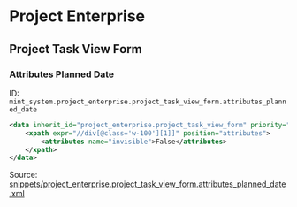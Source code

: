 # Project Enterprise

## Project Task View Form

### Attributes Planned Date

ID: `mint_system.project_enterprise.project_task_view_form.attributes_planned_date`

```xml
<data inherit_id="project_enterprise.project_task_view_form" priority="50">
    <xpath expr="//div[@class='w-100'][1]]" position="attributes">
        <attributes name="invisible">False</attributes>
    </xpath>
</data>

```
Source: [snippets/project_enterprise.project_task_view_form.attributes_planned_date.xml](https://github.com/Mint-System/Odoo-Build/tree/main/snippets/project_enterprise.project_task_view_form.attributes_planned_date.xml)

